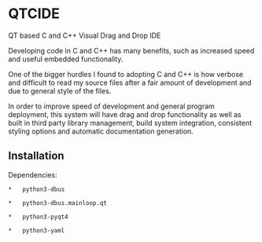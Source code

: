 QTCIDE
======

QT based C and C++ Visual Drag and Drop IDE

Developing code in C and C++ has many benefits, such as increased
speed and useful embedded functionality.

One of the bigger hurdles I found to adopting C and C++ is how 
verbose and difficult to read my source files after a fair
amount of development and due to general style of the files.

In order to improve speed of development and general program 
deployment, this system will have drag and drop functionality 
as well as built in third party library management, 
build system integration, consistent styling options and 
automatic documentation generation.

Installation
------------

Dependencies:

	*   python3-dbus

	*   python3-dbus.mainloop.qt

	*   python3-pyqt4

	*   python3-yaml

